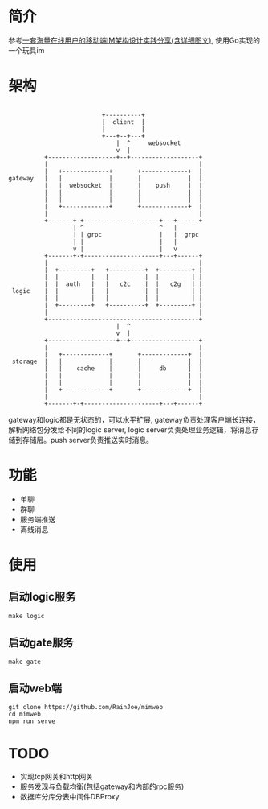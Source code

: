 # 简介
参考[一套海量在线用户的移动端IM架构设计实践分享(含详细图文)](http://www.52im.net/thread-812-1-1.html), 使用Go实现的一个玩具im


# 架构
```

                          +----------+
                          |  client  |
                          |          |
                          +---+--+---+
                              |  ^     websocket
                              v  |
          +-------------------+--+-------------------+
          |                                          |
          |   +-------------+       +-------------+  |
gateway   |   |             |       |             |  |
          |   |  websocket  |       |    push     |  |
          |   |             |       |             |  |
          |   |             |       |             |  |
          |   +-------------+       +-------------+  |
          |                                          |
          +-------+-+---------------------+---+------+
                  | ^                     ^   |
                  | | grpc                |   |  grpc
                  | |                     |   |
                  v |                     |   v
          +-------+-+---------------------+---+------+
          |                                          |
          |  +---------+   +----------+  +---------+ |
          |  |         |   |          |  |         | |
          |  |  auth   |   |   c2c    |  |   c2g   | |
 logic    |  |         |   |          |  |         | |
          |  |         |   |          |  |         | |
          |  +---------+   +----------+  +---------+ |
          |                                          |
          +------------------------------------------+
                              |  ^     
                              v  |
          +-------------------+--+-------------------+
          |                                          |
          |   +-------------+       +-------------+  |
 storage  |   |             |       |             |  |
          |   |    cache    |       |     db      |  |
          |   |             |       |             |  |
          |   |             |       |             |  |
          |   +-------------+       +-------------+  |
          |                                          |
          +-------+-+---------------------+---+------+
```
gateway和logic都是无状态的，可以水平扩展, gateway负责处理客户端长连接，解析网络包分发给不同的logic server, logic server负责处理业务逻辑，将消息存储到存储层。push server负责推送实时消息。
# 功能
- 单聊
- 群聊
- 服务端推送
- 离线消息

# 使用

## 启动logic服务
```shell script
make logic
```

## 启动gate服务
```shell script
make gate
```

## 启动web端
```shell script
git clone https://github.com/RainJoe/mimweb
cd mimweb
npm run serve
```

# TODO

- 实现tcp网关和http网关
- 服务发现与负载均衡(包括gateway和内部的rpc服务)
- 数据库分库分表中间件DBProxy
